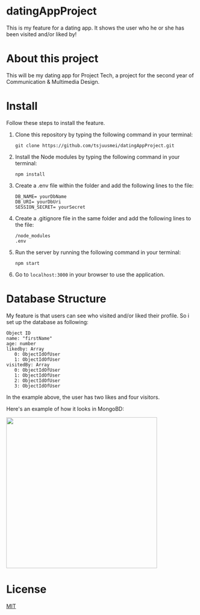 # datingAppProject
This is my feature for a dating app. It shows the user who he or she has been visited and/or liked by!

# About this project
This will be my dating app for Project Tech, a project for the second year of Communication & Multimedia Design.

# Install

Follow these steps to install the feature.

1. Clone this repository by typing the following command in your terminal:

   ``` git clone https://github.com/tsjuusmei/datingAppProject.git ```

2. Install the Node modules by typing the following command in your terminal:

   ``` npm install ``` 

3. Create a .env file within the folder and add the following lines to the file:

   ``` 
   DB_NAME= yourDbName
   DB_URI= yourDbUri
   SESSION_SECRET= yourSecret
   ``` 

4. Create a .gitignore file in the same folder and add the following lines to the file:

   ```
   /node_modules
   .env
   ``` 

5. Run the server by running the following command in your terminal:
   ```
   npm start
   ``` 

6. Go to ```localhost:3000``` in your browser to use the application.

# Database Structure

My feature is that users can see who visited and/or liked their profile. So i set up the database as following:
```
Object ID 
name: "firstName"
age: number
likedby: Array
   0: ObjectIdOfUser
   1: ObjectIdOfUser
visitedBy: Array
   0: ObjectIdOfUser
   1: ObjectIdOfUser
   2: ObjectIdOfUser
   3: ObjectIdOfUser
```
In the example above, the user has two likes and four visitors.

Here's an example of how it looks in MongoBD: 

<img src="https://github.com/tsjuusmei/datingAppProject/blob/master/docs/images/db.structure.png?raw=true" width="400">

# License

[MIT](https://github.com/tsjuusmei/datingAppProject/blob/master/LICENSE)
